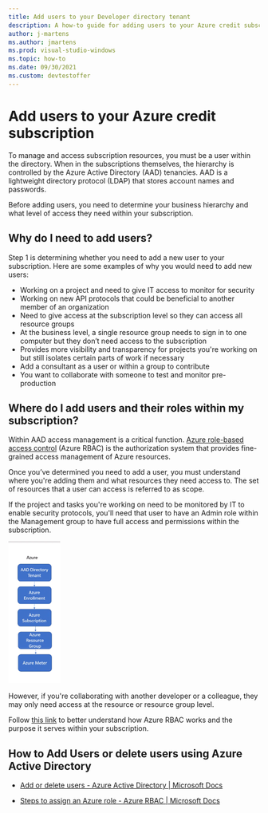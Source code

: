```yaml
---
title: Add users to your Developer directory tenant
description: A how-to guide for adding users to your Azure credit subscription and managing their access with role-based controls.
author: j-martens
ms.author: jmartens
ms.prod: visual-studio-windows
ms.topic: how-to 
ms.date: 09/30/2021
ms.custom: devtestoffer
---
```


# Add users to your Azure credit subscription  

To manage and access subscription resources, you must be a user within the directory. When in the subscriptions themselves, the hierarchy is controlled by the Azure Active Directory (AAD) tenancies. AAD is a lightweight directory protocol (LDAP) that stores account names and passwords.  

Before adding users, you need to determine your business hierarchy and what level of access they need within your subscription.  

## Why do I need to add users?

Step 1 is determining whether you need to add a new user to your subscription. Here are some examples of why you would need to add new users:  

- Working on a project and need to give IT access to monitor for security  
- Working on new API protocols that could be beneficial to another member of an organization  
- Need to give access at the subscription level so they can access all resource groups  
- At the business level, a single resource group needs to sign in to one computer but they don’t need access to the subscription  
- Provides more visibility and transparency for projects you're working on but still isolates certain parts of work if necessary  
- Add a consultant as a user or within a group to contribute  
- You want to collaborate with someone to test and monitor pre-production  

## Where do I add users and their roles within my subscription?

Within AAD access management is a critical function. [Azure role-based access control](https://docs.microsoft.com/azure/role-based-access-control/overview) \(Azure RBAC\) is the authorization system that provides fine-grained access management of Azure resources.  

Once you’ve determined you need to add a user, you must understand where you're adding them and what resources they need access to. The set of resources that a user can access is referred to as scope.  

If the project and tasks you're working on need to be monitored by IT to enable security protocols, you'll need that user to have an Admin role within the Management group to have full access and permissions within the subscription.  

![A screenshot of the access levels in Azure.](media/add-users-to-your-directory/accessmanagement.png "Managing roles with management groups in Azure.")

However, if you're collaborating with another developer or a colleague, they may only need access at the resource or resource group level.  

Follow [this link](https://docs.microsoft.com/azure/role-based-access-control/overview) to better understand how Azure RBAC works and the purpose it serves within your subscription.  

## How to Add Users or delete users using Azure Active Directory  

- [Add or delete users - Azure Active Directory | Microsoft Docs](https://docs.microsoft.com/azure/active-directory/fundamentals/add-users-azure-active-directory)  

- [Steps to assign an Azure role - Azure RBAC | Microsoft Docs](https://docs.microsoft.com/azure/role-based-access-control/role-assignments-steps)  
